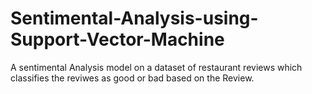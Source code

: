 # Sentimental-Analysis-using-Support-Vector-Machine
A sentimental Analysis model on a dataset of restaurant reviews which classifies the reviwes as good or bad based on the Review. 
